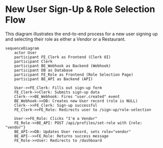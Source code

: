 # New User Sign-Up & Role Selection Flow

This diagram illustrates the end-to-end process for a new user signing up and selecting their role as either a Vendor or a Restaurant.

```mermaid
sequenceDiagram
    actor User
    participant FE_Clerk as Frontend (Clerk UI)
    participant Clerk
    participant BE_Webhook as Backend (Webhook)
    participant DB as Database
    participant FE_Role as Frontend (Role Selection Page)
    participant BE_API as Backend (API)

    User->>FE_Clerk: Fills out sign-up form
    FE_Clerk->>Clerk: Submits sign-up data
    Clerk-->>BE_Webhook: Fires "user.created" event
    BE_Webhook->>DB: Creates new User record (role is NULL)
    Clerk-->>FE_Clerk: Sign-up successful
    FE_Clerk->>FE_Role: Redirects user to /sign-up/role-selection

    User->>FE_Role: Clicks "I'm a Vendor"
    FE_Role->>BE_API: POST /api/profiles/set-role with {role: "vendor"}
    BE_API->>DB: Updates User record, sets role="vendor"
    BE_API-->>FE_Role: Returns success message
    FE_Role->>User: Redirects to /dashboard